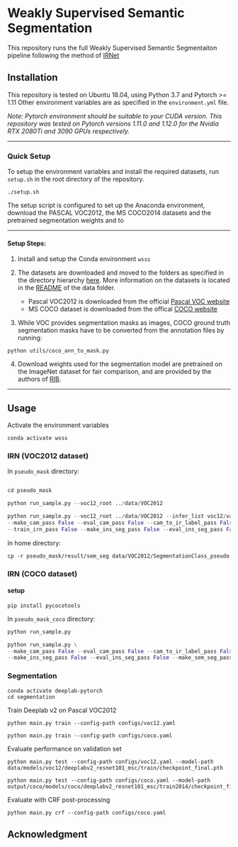 # Weakly Supervised Semantic Segmentation

This repository runs the full Weakly Supervised Semantic Segmentaiton pipeline following the method of [IRNet](hhttps://github.com/jiwoon-ahn/irn)

## Installation

This repository is tested on Ubuntu 18.04, using Python 3.7 and Pytorch >= 1.11 Other environment variables are as specified in the `environment.yml` file.

_Note: Pytorch environment should be suitable to your CUDA version. This repository was tested on Pytorch versions 1.11.0 and 1.12.0 for the Nvidia RTX 2080Ti and 3090 GPUs respectively._

---

### Quick Setup

To setup the environment variables and install the required datasets, run `setup.sh` in the root directory of the repository.

```console
./setup.sh
```

The setup script is configured to set up the Anaconda environment, download the PASCAL VOC2012, the MS COCO2014 datasets and the pretrained segmentation weights and to 

---

#### Setup Steps:

1. Install and setup the Conda environment `wsss`
2. The datasets are downloaded and moved to the folders as specified in the directory hierarchy [here](./data/README.md). More information on the datasets is located in the [README](./data/README.md) of the data folder.

   * Pascal VOC2012 is downloaded from the official [Pascal VOC website](http://host.robots.ox.ac.uk/pascal/VOC/voc2012/#devkit)
   * MS COCO dataset is downloaded from the offical [COCO website](https://cocodataset.org/#download)

3. While VOC provides segmentation masks as images, COCO ground truth segmentation masks have to be converted from the annotation files by running:

```
python utils/coco_ann_to_mask.py
```
4. Download weights used for the segmentation model are pretrained on the ImageNet dataset for fair comparison, and are provided by the authors of [RIB](https://github.com/jbeomlee93/RIB).


---

## Usage

Activate the environment variables
```
conda activate wsss
```

### IRN (VOC2012 dataset)

In `pseudo_mask` directory:

```python

cd pseudo_mask
```

```python
python run_sample.py --voc12_root ../data/VOC2012
```

```python
python run_sample.py --voc12_root ../data/VOC2012 --infer_list voc12/val.txt --train_cam_pass False \
--make_cam_pass False --eval_cam_pass False --cam_to_ir_label_pass False \
--train_irn_pass False --make_ins_seg_pass False --eval_ins_seg_pass False --make_sem_seg_pass False
```

In home directory:
```
cp -r pseudo_mask/result/sem_seg data/VOC2012/SegmentationClass_pseudo
```

### IRN (COCO dataset)

#### setup

```
pip install pycocotools
```

In `pseudo_mask_coco` directory:

```python
python run_sample.py

python run_sample.py \
--make_cam_pass False --eval_cam_pass False --cam_to_ir_label_pass False --train_irn_pass False \
--make_ins_seg_pass False --eval_ins_seg_pass False --make_sem_seg_pass False --eval_sem_seg_pass False

```

### Segmentation

```console
conda activate deeplab-pytorch
cd segmentation
```

Train Deeplab v2 on Pascal VOC2012
```console
python main.py train --config-path configs/voc12.yaml

python main.py train --config-path configs/coco.yaml
```

Evaluate performance on validation set

```console
python main.py test --config-path configs/voc12.yaml --model-path data/models/voc12/deeplabv2_resnet101_msc/train/checkpoint_final.pth

python main.py test --config-path configs/coco.yaml --model-path output/coco/models/coco/deeplabv2_resnet101_msc/train2014/checkpoint_final.pth
```

Evaluate with CRF post-processing
```console
python main.py crf --config-path configs/coco.yaml
```

## Acknowledgment